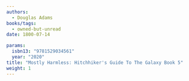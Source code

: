 ```yaml
---
authors:
  - Douglas Adams
books/tags:
  - owned-but-unread
date: 1800-07-14

params:
  isbn13: "9781529034561"
  year: "2020"
title: "Mostly Harmless: Hitchhiker's Guide To The Galaxy Book 5"
weight: 1
---
```


<!--more-->
